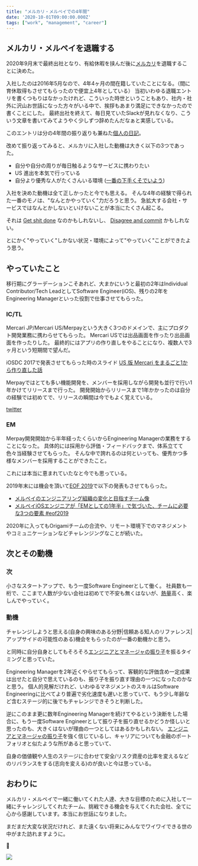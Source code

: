 ```yaml
---
title: "メルカリ・メルペイでの4年間"
date: '2020-10-01T09:00:00.000Z'
tags: ["work", "management", "career"]
---
```


## メルカリ・メルペイを退職する

2020年9月末で最終出社となり、有給休暇を挟んだ後に[メルカリ](https://about.mercari.com/)を退職することに決めた。

入社したのは2016年5月なので、4年4ヶ月の間在籍していたことになる。（間に育休取得もさせてもらったので便宜上4年としている）
当初いわゆる退職エントリを書くつもりはなかったけれど、こういった時世ということもあり、社内・社外に沢山お世話になった方々がいる中で、挨拶もあまり満足にできなかったので書くことにした。
最終出社を終えて、毎日見ていたSlackが見れなくなり、こういう文章を書いてみてようやく少しずつ辞めたんだなぁと実感している。

このエントリは分の4年間の振り返りも兼ねた[個人の日記](https://twitter.com/itmammoth/status/420021368537624576)。

改めて振り返ってみると、メルカリに入社した動機は大きく以下の3つであった。

- 自分や自分の周りが毎日触るようなサービスに携わりたい
- US 進出を本気で行っている
- 自分より優秀な人がたくさんいる環境 ([一番の下手くそでいよう](https://www.amazon.co.jp/dp/B01IGW5MQ0/))

入社を決めた動機は全て正しかったと今でも思える。
そんな4年の経験で得られた一番のモノは、"なんとかやっていく"力だろうと思う。
急拡大する会社・サービスではなんとかしないといけないことが本当にたくさん起こる。

それは [Get shit done](https://hinative.com/ja/questions/5661138) なのかもしれないし、 [Disagree and commit](https://en.wikipedia.org/wiki/Disagree_and_commit) かもしれない。

とにかく"やっていく"しかない状況・環境によって"やっていく"ことができたよう思う。

## やっていたこと

移行期にグラーデーションこそあれど、大まかにいうと最初の2年はIndividual Contributor/Tech LeadとしてSoftware Engineer(iOS)、残りの2年をEngineering Managerといった役割で仕事させてもらった。

### IC/TL

Mercari JP/Mercari US/Merpayという大きく3つのドメインで、主にプロダクト開発業務に携わらせてもらった。
Mercari USでは出品画面を作ったり出品画面を作ったりした。
最終的にはアプリの作り直しをやることになり、複数人で3ヶ月という短期間で望んだ。

iOSDC 2017で発表させてもらった時のスライド [US 版 Mercari をまるごと1から作り直した話](https://speakerdeck.com/jarinosuke/us-ban-mercari-womarugoto1karazuo-rizhi-sitahua)

Merpayではとても多い機能開発を、メンバーを採用しながら開発も並行で行い1年かけてリリースまで行った。
開発開始からリリースまで1年かかったのは自分の経験では初めてで、リリースの瞬間は今でもよく覚えている。

[twitter](https://twitter.com/jarinosuke/status/1095592964179472384)


### EM

Merpay開発開始から半年経ったくらいからEngineering Managerの業務をすることになった。
具体的には採用から評価・フィードバックまで、体系立てて色々当経験させてもらった。
そんな中で誇れるのは何といっても、優秀かつ多様なメンバーを採用することができたこと。

これには本当に恵まれていたなと今でも思っている。

2019年末には機会を頂いて[EOF 2019](https://eof.connpass.com/event/143794/)で以下の発表もさせてもらった。

- [メルペイのエンジニアリング組織の変化と目指すチーム像](https://speakerdeck.com/jarinosuke/merupeifalseenziniaringuzu-zhi-falsebian-hua-tomu-zhi-sutimuxiang)
- [メルペイiOSエンジニアが「EMとしての1年半」で気づいた、チームに必要な3つの要素 #eof2019](https://mercan.mercari.com/articles/18940/)
    
2020年に入ってもOrigamiチームの合流や、リモート環境下でのマネジメントやコミュニケーションなどチャレンジングなことが続いた。

## 次とその動機

### 次

小さなスタートアップで、もう一度Software Engineerとして働く。
社員数も一桁で、ここまで人数が少ない会社は初めてで不安も無くはないが、[熱量](https://www.amazon.co.jp/dp/B08CX9YNRD/)高く、楽しんでやっていく。

### 動機

チャレンジしようと思える(自身の興味のある分野|信頼ある知人のリファレンス|アップサイドの可能性のある)機会をもらったのが一番の動機かと思う。

と同時に自分自身としてもそろそろ[エンジニアとマネージャの振り子](https://rfushimi.hatenablog.jp/entry/2019/04/23/204637)を振るタイミングと思っていた。

Engineering Managerを2年近くやらせてもらって、客観的な評価含め一定成果は出せたと自分で思えているのも、振り子を振り直す理由の一つになったのかなと思う。
個人的見解だけれど、いわゆるマネジメントのスキルはSoftware Engineeringに比べてより普遍で劣化速度も遅いと思っていて、もう少し年齢など含むステージ的に後でもチャレンジできそうと判断した。

逆にこのまま更に数年Engineering Managerを続けてやるという決断をした場合に、もう一度Software Engineerとして振り子を振り直せるかどうか怪しいと思ったのも、大きくはないが理由の一つとしてはあるかもしれない。
[エンジニアとマネージャの振り子](https://rfushimi.hatenablog.jp/entry/2019/04/23/204637)を強く信じているし、キャリアについても金融のポートフォリオと似たような所があると思っていて、

自身の価値観や人生のステージに合わせて安全/リスク資産の比率を変えるなどのリバランスをする(志向を変える)のが良いと今は思っている。

## おわりに

メルカリ・メルペイで一緒に働いてくれた人達、大きな目標のために入社して一緒にチャレンジしてくれたチーム、挑戦できる機会を与えてくれた会社、全てに心から感謝しています。本当にお世話になりました。

まだまだ大変な状況だけれど、また遠くない将来にみんなでワイワイできる世の中がまた訪れますように。

👋

![](/assets/blog/four-years-at-mercari-and-merpay/roppongi_hills.jpeg)